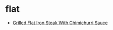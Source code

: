 # flat

 * [Grilled Flat Iron Steak With Chimichurri Sauce](index/g/grilled-flat-iron-steak-with-chimichurri-sauce-108297.json)
